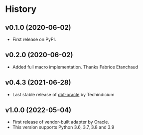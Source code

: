 # History

## v0.1.0 (2020-06-02)

- First release on PyPI.

## v0.2.0 (2020-06-02)

- Added full macro implementation. Thanks Fabrice Etanchaud

## v0.4.3 (2021-06-28)

- Last stable release of [dbt-oracle](https://github.com/techindicium/dbt-oracle) by Techindicium

## v1.0.0 (2022-05-04)

- First release of vendor-built adapter by Oracle. 
- This version supports Python 3.6, 3.7, 3.8 and 3.9
